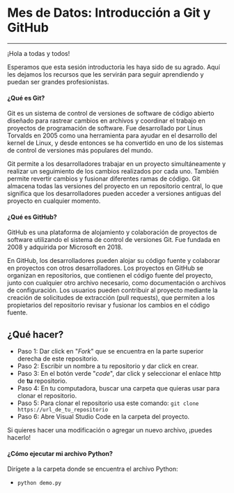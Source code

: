# Mes de Datos: Introducción a Git y GitHub
---
¡Hola a todas y todos!

Esperamos que esta sesión introductoria les haya sido de su agrado. Aquí les dejamos los recursos que les servirán para seguir aprendiendo y puedan ser grandes profesionistas.

#### ¿Qué es Git?

Git es un sistema de control de versiones de software de código abierto diseñado para rastrear cambios en archivos y coordinar el trabajo en proyectos de programación de software. Fue desarrollado por Linus Torvalds en 2005 como una herramienta para ayudar en el desarrollo del kernel de Linux, y desde entonces se ha convertido en uno de los sistemas de control de versiones más populares del mundo.

Git permite a los desarrolladores trabajar en un proyecto simultáneamente y realizar un seguimiento de los cambios realizados por cada uno. También permite revertir cambios y fusionar diferentes ramas de código. Git almacena todas las versiones del proyecto en un repositorio central, lo que significa que los desarrolladores pueden acceder a versiones antiguas del proyecto en cualquier momento.


#### ¿Qué es GitHub?

GitHub es una plataforma de alojamiento y colaboración de proyectos de software utilizando el sistema de control de versiones Git. Fue fundada en 2008 y adquirida por Microsoft en 2018.

En GitHub, los desarrolladores pueden alojar su código fuente y colaborar en proyectos con otros desarrolladores. Los proyectos en GitHub se organizan en repositorios, que contienen el código fuente del proyecto, junto con cualquier otro archivo necesario, como documentación o archivos de configuración. Los usuarios pueden contribuir al proyecto mediante la creación de solicitudes de extracción (pull requests), que permiten a los propietarios del repositorio revisar y fusionar los cambios en el código fuente.

## ¿Qué hacer?

- Paso 1: Dar click en "*Fork*" que se encuentra en la parte superior derecha de este repositorio.
- Paso 2: Escribir un nombre a tu repositorio y dar click en crear.
- Paso 3: En el botón verde "*code*", dar click y seleccionar el enlace http de **tu** repositorio.
- Paso 4: En tu computadora, buscar una carpeta que quieras usar para clonar el repositorio.
- Paso 5: Para clonar el repositorio usa este comando: ```git clone https://url_de_tu_repositorio```
- Paso 6: Abre Visual Studio Code en la carpeta del proyecto.

Si quieres hacer una modificación o agregar un nuevo archivo, ¡puedes hacerlo!

#### ¿Cómo ejecutar mi archivo Python?

Dirígete a la carpeta donde se encuentra el archivo Python: 

- ```python demo.py```
